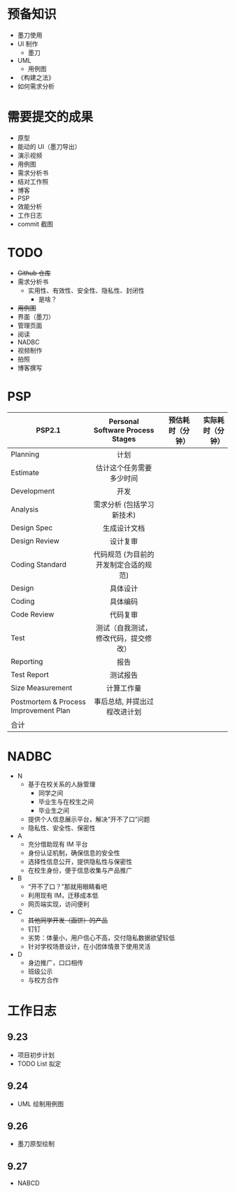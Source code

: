 # 预备知识
- 墨刀使用
- UI 制作
  - 墨刀
- UML
  - 用例图
- 《构建之法》
- 如何需求分析

# 需要提交的成果
- 原型
 - 能动的 UI（墨刀导出）
 - 演示视频
- 用例图
- 需求分析书
- 结对工作照
- 博客
 - PSP
 - 效能分析
 - 工作日志
 - commit 截图

# TODO
- ~~Github 仓库~~
- 需求分析书
  - 实用性、有效性、安全性、隐私性、封闭性
    - 是啥？
- ~~用例图~~
- 界面（墨刀）
 - 管理页面
- 阅读
- NADBC
- 视频制作
- 拍照
- 博客撰写

# PSP
PSP2.1 | Personal Software Process Stages | 预估耗时（分钟）|   实际耗时（分钟）
--|:--:|--:|--:
Planning|计划||
Estimate|估计这个任务需要多少时间||         
Development|开发||
Analysis|需求分析 (包括学习新技术)||       
Design Spec|生成设计文档||        
Design Review|设计复审||        
Coding Standard|代码规范 (为目前的开发制定合适的规范)||      
Design|具体设计||       
Coding|具体编码||       
Code Review|代码复审||      
Test|测试（自我测试，修改代码，提交修改）||       
Reporting|报告||      
Test Report|测试报告||      
Size Measurement|计算工作量||        
Postmortem & Process Improvement Plan|事后总结, 并提出过程改进计划||         
|合计|||

# NADBC
- N
  - 基于在校关系的人脉管理
    - 同学之间
    - 毕业生与在校生之间
    - 毕业生之间
  - 提供个人信息展示平台，解决“开不了口”问题
  - 隐私性、安全性、保密性
- A
  - 充分借助现有 IM 平台
  - 身份认证机制，确保信息的安全性
  - 选择性信息公开，提供隐私性与保密性
  - 在校生身份，便于信息收集与产品推广
- B
  - “开不了口？”那就用眼睛看吧
  - 利用现有 IM，迁移成本低
  - 网页端实现，访问便利
- C
  - ~~其他同学开发（画饼）的产品~~
  - 钉钉
  - 劣势：体量小，用户信心不高，交付隐私数据欲望较低
  - 针对学校场景设计，在小团体情景下使用灵活
- D
  - 身边推广，口口相传
  - 班级公示
  - 与校方合作

# 工作日志
## 9.23
- 项目初步计划
- TODO List 拟定
## 9.24
- UML 绘制用例图
## 9.26
- 墨刀原型绘制
## 9.27
- NABCD